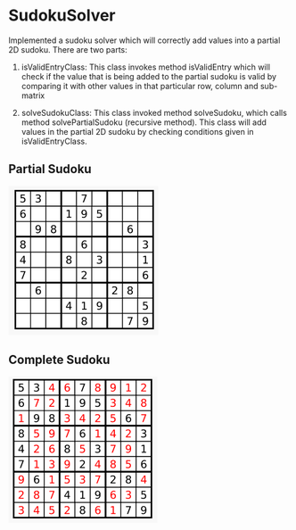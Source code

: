 # SudokuSolver
Implemented a sudoku solver which will correctly add values into a partial 2D sudoku. There are two parts:

1. isValidEntryClass: This class invokes method isValidEntry which will check if the value that is being added
   to the partial sudoku is valid by comparing it with other values in that particular row, column and sub-matrix
   
2. solveSudokuClass: This class invoked method solveSudoku, which calls method solvePartialSudoku (recursive method).
   This class will add values in the partial 2D sudoku by checking conditions given in isValidEntryClass. 

## Partial Sudoku
![Partial Sudoku](https://github.com/ravichaganti5593/SudokuSolver/blob/master/IncompleteSudoku.png?raw=true "Optional Title")

## Complete Sudoku
![Complete Sudoku](https://github.com/ravichaganti5593/SudokuSolver/blob/master/CompleteSudoku.png?raw=true "Optional Title")



